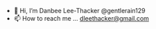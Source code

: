 - 👋 Hi, I’m Danbee Lee-Thacker @gentlerain129
- 📫 How to reach me ... dleethacker@gmail.com

<!---
gentlerain129/gentlerain129 is a ✨ special ✨ repository because its `README.md` (this file) appears on your GitHub profile.
You can click the Preview link to take a look at your changes.
--->
